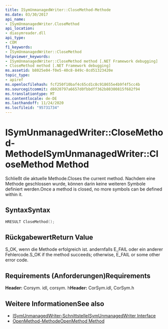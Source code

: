 ```yaml
---
title: ISymUnmanagedWriter::CloseMethod-Methode
ms.date: 03/30/2017
api_name:
- ISymUnmanagedWriter.CloseMethod
api_location:
- diasymreader.dll
api_type:
- COM
f1_keywords:
- ISymUnmanagedWriter::CloseMethod
helpviewer_keywords:
- ISymUnmanagedWriter::CloseMethod method [.NET Framework debugging]
- CloseMethod method [.NET Framework debugging]
ms.assetid: b8025e04-f0e5-40c8-849c-8cd51323420e
topic_type:
- apiref
ms.openlocfilehash: fcf250f10baf4c65cd1c8c918655e4b9f4f5cc4b
ms.sourcegitcommit: d8020797a6657d0fbbdff362b80300815f682f94
ms.translationtype: MT
ms.contentlocale: de-DE
ms.lasthandoff: 11/24/2020
ms.locfileid: "95731734"
---
```

# <a name="isymunmanagedwriterclosemethod-method"></a><span data-ttu-id="f871a-102">ISymUnmanagedWriter::CloseMethod-Methode</span><span class="sxs-lookup"><span data-stu-id="f871a-102">ISymUnmanagedWriter::CloseMethod Method</span></span>

<span data-ttu-id="f871a-103">Schließt die aktuelle Methode.</span><span class="sxs-lookup"><span data-stu-id="f871a-103">Closes the current method.</span></span> <span data-ttu-id="f871a-104">Nachdem eine Methode geschlossen wurde, können darin keine weiteren Symbole definiert werden.</span><span class="sxs-lookup"><span data-stu-id="f871a-104">Once a method is closed, no more symbols can be defined within it.</span></span>  
  
## <a name="syntax"></a><span data-ttu-id="f871a-105">Syntax</span><span class="sxs-lookup"><span data-stu-id="f871a-105">Syntax</span></span>  
  
```cpp  
HRESULT CloseMethod();  
```  
  
## <a name="return-value"></a><span data-ttu-id="f871a-106">Rückgabewert</span><span class="sxs-lookup"><span data-stu-id="f871a-106">Return Value</span></span>  

 <span data-ttu-id="f871a-107">S_OK, wenn die Methode erfolgreich ist. andernfalls E_FAIL oder ein anderer Fehlercode.</span><span class="sxs-lookup"><span data-stu-id="f871a-107">S_OK if the method succeeds; otherwise, E_FAIL or some other error code.</span></span>  
  
## <a name="requirements"></a><span data-ttu-id="f871a-108">Requirements (Anforderungen)</span><span class="sxs-lookup"><span data-stu-id="f871a-108">Requirements</span></span>  

 <span data-ttu-id="f871a-109">**Header:** Corsym. idl, corsym. h</span><span class="sxs-lookup"><span data-stu-id="f871a-109">**Header:** CorSym.idl, CorSym.h</span></span>  
  
## <a name="see-also"></a><span data-ttu-id="f871a-110">Weitere Informationen</span><span class="sxs-lookup"><span data-stu-id="f871a-110">See also</span></span>

- [<span data-ttu-id="f871a-111">ISymUnmanagedWriter-Schnittstelle</span><span class="sxs-lookup"><span data-stu-id="f871a-111">ISymUnmanagedWriter Interface</span></span>](isymunmanagedwriter-interface.md)
- [<span data-ttu-id="f871a-112">OpenMethod-Methode</span><span class="sxs-lookup"><span data-stu-id="f871a-112">OpenMethod Method</span></span>](isymunmanagedwriter-openmethod-method.md)
